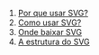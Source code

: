 1. [Por que usar SVG?](http://willianjusten.com.br/por-que-usar-svg/)
1. [Como usar SVG?](http://willianjusten.com.br/como-usar-svg/)
1. [Onde baixar SVG](http://willianjusten.com.br/onde-baixar-svg/)
1. [A estrutura do SVG](http://willianjusten.com.br/a-estrutura-do-svg/)
